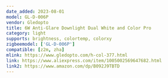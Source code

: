 ```yaml
---
date_added: 2023-08-01
model: GL-D-006P
vendor: Gledopto
title: 6W Anti-Glare Downlight Dual White and Color Pro
category: light
supports: brightness, colortemp, colorxy
zigbeemodel: ['GL-D-006P']
compatible: [z2m, zha]
mlink: https://www.gledopto.com/h-col-377.html
link: https://www.aliexpress.com/item/1005002569647682.html
link2: https://www.amazon.com/dp/B092J9TBTD
---
```


